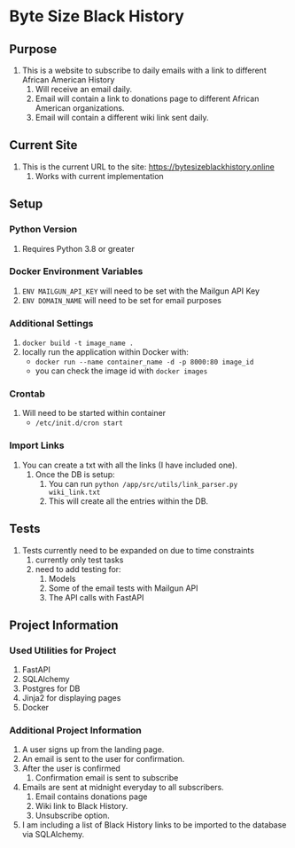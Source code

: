 # Byte Size Black History

## Purpose

1. This is a website to subscribe to daily emails with a link to different African American History
   1. Will receive an email daily.
   2. Email will contain a link to donations page to different African American organizations.
   3. Email will contain a different wiki link sent daily.

## Current Site

1. This is the current URL to the site: https://bytesizeblackhistory.online
   1. Works with current implementation

## Setup

### Python Version

1. Requires Python 3.8 or greater

### Docker Environment Variables

1. `ENV MAILGUN_API_KEY` will need to be set with the Mailgun API Key
2. `ENV DOMAIN_NAME` will need to be set for email purposes
### Additional Settings
1. `docker build -t image_name .`
2. locally run the application within Docker with:
   * `docker run --name container_name -d -p 8000:80 image_id`
   * you can check the image id with `docker images`
### Crontab

1. Will need to be started within container
   * `/etc/init.d/cron start`
### Import Links

1. You can create a txt with all the links (I have included one).
   1. Once the DB is setup:
      1. You can run `python /app/src/utils/link_parser.py wiki_link.txt`
      2. This will create all the entries within the DB.

## Tests

1. Tests currently need to be expanded on due to time constraints
   1. currently only test tasks
   2. need to add testing for:
      1. Models
      2. Some of the email tests with Mailgun API
      3. The API calls with FastAPI

## Project Information

### Used Utilities for Project

1. FastAPI
2. SQLAlchemy
3. Postgres for DB
4. Jinja2 for displaying pages
5. Docker

### Additional Project Information

1. A user signs up from the landing page.
2. An email is sent to the user for confirmation.
3. After the user is confirmed
   1. Confirmation email is sent to subscribe
4. Emails are sent at midnight everyday to all subscribers.
   1. Email contains donations page
   2. Wiki link to Black History.
   3. Unsubscribe option.
5. I am including a list of Black History links to be imported to the database via SQLAlchemy.
